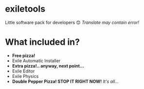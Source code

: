 # exiletools
Little software pack for developers :blush:
*Translate may contain error!*
# What included in?
- **Free pizza!**
- Exile Automatic Installer
- **Extra pizza!.. anyway, next point...**
- Exile Editor
- Exile Physics
- **Double Pepper Pizza! STOP IT RIGHT NOW!**
*It's all...*
